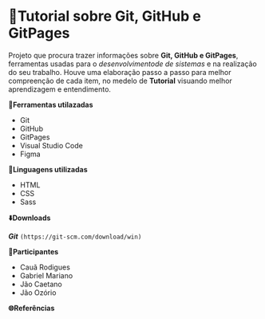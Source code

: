 # :page_facing_up:Tutorial sobre Git, GitHub e GitPages

Projeto que procura trazer informações sobre **Git, GitHub e GitPages**, ferramentas usadas para o *desenvolvimentode de sistemas* e na realização do seu trabalho. Houve uma elaboração passo a passo para melhor compreenção de cada item, no medelo de **Tutorial** visuando melhor aprendizagem e entendimento.

**:wrench:Ferramentas utilazadas**
* Git
* GitHub
* GitPages
* Visual Studio Code
* Figma

**:memo:Linguagens utilizadas**
* HTML
* CSS
* Sass

**:arrow_down:Downloads**

***Git***
```(https://git-scm.com/download/win)```

**:busts_in_silhouette:Participantes**
* Cauã Rodigues
* Gabriel Mariano
* Jão Caetano
* Jão Ozório

**:globe_with_meridians:Referências**
